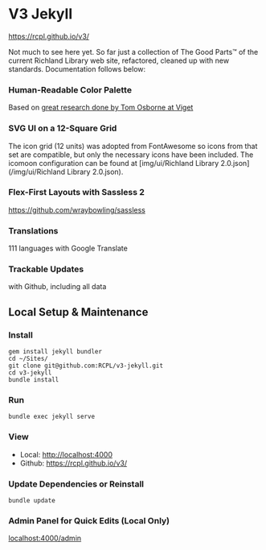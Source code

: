 # V3 Jekyll

https://rcpl.github.io/v3/

Not much to see here yet. So far just a collection of The Good Parts™ of the current Richland Library web site, refactored, cleaned up with new standards. Documentation follows below:

### Human-Readable Color Palette
Based on [great research done by Tom Osborne at Viget](https://www.viget.com/articles/naming-colors)

### SVG UI on a 12-Square Grid
The icon grid (12 units) was adopted from FontAwesome so icons from that set are compatible, but only the necessary icons have been included. The icomoon configuration can be found at [img/ui/Richland Library 2.0.json](/img/ui/Richland Library 2.0.json).

### Flex-First Layouts with Sassless 2
https://github.com/wraybowling/sassless

### Translations
111 languages with Google Translate

### Trackable Updates
with Github, including all data

## Local Setup & Maintenance

### Install
```
gem install jekyll bundler
cd ~/Sites/
git clone git@github.com:RCPL/v3-jekyll.git
cd v3-jekyll
bundle install
```

### Run
```
bundle exec jekyll serve
```

### View
 - Local: [http://localhost:4000](http://localhost:4000)
 - Github: https://rcpl.github.io/v3/

### Update Dependencies or Reinstall
```
bundle update
```

### Admin Panel for Quick Edits (Local Only)
[localhost:4000/admin](http://localhost:4000/admin)
